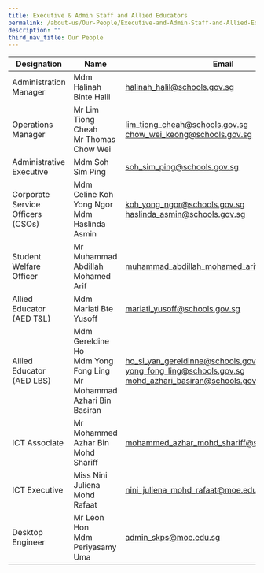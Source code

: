 ```yaml
---
title: Executive & Admin Staff and Allied Educators
permalink: /about-us/Our-People/Executive-and-Admin-Staff-and-Allied-Educators/
description: ""
third_nav_title: Our People
---
```

| Designation | Name | Email |
| -------- | -------- | -------- |
| Administration Manager     | Mdm Halinah Binte Halil     | [halinah\_halil@schools.gov.sg](mailto:halinah_halil@schools.gov.sg)     |
|Operations Manager| Mr Lim Tiong Cheah<br>Mr Thomas Chow Wei | [lim\_tiong\_cheah@schools.gov.sg](mailto:lim_tiong_cheah@schools.gov.sg)<br>[chow\_wei\_keong@schools.gov.sg](http://chow_wei_keong@schools.gov.sg%20/)|
|Administrative Executive | Mdm Soh Sim Ping |[soh\_sim\_ping@schools.gov.sg](http://soh_sim_ping@schools.gov.sg%20/)
| Corporate Service Officers (CSOs) | Mdm Celine Koh Yong Ngor <br> Mdm Haslinda Asmin | [koh\_yong\_ngor@schools.gov.sg](mailto:koh_yong_ngor@schools.gov.sg) <br> [haslinda\_asmin@schools.gov.sg](mailto:haslinda_asmin@school.gov.sg)
| Student Welfare Officer | Mr Muhammad Abdillah Mohamed Arif |[muhammad\_abdillah\_mohamed\_arif@schools.gov.sg](http://muhammad_abdillah_mohamed_arif@schools.gov.sg%20/)
| Allied Educator (AED T&L) | Mdm Mariati Bte Yusoff | [mariati\_yusoff@schools.gov.sg](mailto:mariati_yusoff@school.gov.sg)
| Allied Educator (AED LBS) | Mdm Gereldine Ho <br> Mdm Yong Fong Ling <br> Mr Mohammad Azhari Bin Basiran|  [ho\_si\_yan\_gereldinne@schools.gov.sg](mailto:ho_si_yan_gereldinne@schools.gov.sg)<br>[yong\_fong\_ling@schools.gov.sg](mailto:yong_fong_ling@schools.gov.sg) <br> [mohd\_azhari\_basiran@schools.gov.sg](http://mohd_azhari_basiran@schools.gov.sg%20/)|
|ICT Associate | Mr Mohammed Azhar Bin Mohd Shariff | [mohammed\_azhar\_mohd\_shariff@schools.gov.sg](mailto:mohammed_azhar_mohd_shariff@school.gov.sg) |
|ICT Executive | Miss Nini Juliena Mohd Rafaat| [nini\_juliena\_mohd\_rafaat@moe.edu.sg](mailto:nini_juliena_mohd_rafaat@moe.edu.sg)
| Desktop Engineer | Mr Leon Hon <br>  Mdm Periyasamy Uma | [admin\_skps@moe.edu.sg](mailto:admin_skps@moe.edu.sg)